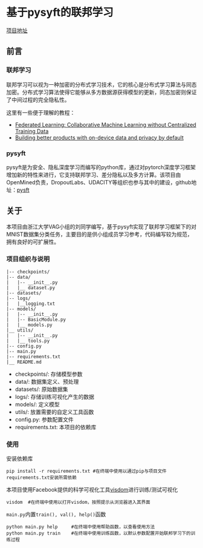 # 基于pysyft的联邦学习

[项目地址](https://github.com/zyplanet/FederatedLearningUsingPysyft)

## 前言

### 联邦学习

联邦学习可以视为一种加密的分布式学习技术，它的核心是分布式学习算法与同态加密。分布式学习算法使得它能够从多方数据源获得模型的更新，同态加密则保证了中间过程的完全隐私性。

这里有一些便于理解的教程：

* [Federated Learning: Collaborative Machine Learning without Centralized Training Data](https://ai.googleblog.com/2017/04/federated-learning-collaborative.html)
* [Building better products with on-device data and privacy by default]([https://federated.withgoogle.com](https://federated.withgoogle.com/))

### pysyft

pysyft是为安全、隐私深度学习而编写的python库，通过对pytorch深度学习框架增加新的特性来进行，它支持联邦学习、差分隐私以及多方计算。该项目由OpenMined负责，DropoutLabs、UDACITY等组织也参与其中的建设，github地址：[pysft](https://github.com/OpenMined/PySyft)

## 关于

本项目由浙江大学VAG小组的刘同学编写，基于pysyft实现了联邦学习框架下的对MNIST数据集分类任务，主要目的是供小组成员学习参考，代码编写较为规范，拥有良好的可扩展性。

### 项目组织与说明

```
|-- checkpoints/
|-- data/
|	|-- __init__.py
|	|__ dataset.py
|-- datasets/
|-- logs/
|	|__logging.txt
|-- models/
|	|-- __init__.py
|	|-- BasicModule.py
|	|__ models.py
|__ utils/
|	|-- __init__.py
|	|__ tools.py
|-- config.py
|-- main.py
|-- requirements.txt
|__ README.md
```

* checkpoints/: 存储模型参数
* data/: 数据集定义、预处理
* datasets/: 原始数据集
* logs/: 存储训练可视化产生的数据
* models/: 定义模型
* utils/: 放置需要的自定义工具函数
* config.py: 参数配置文件
* requirements.txt: 本项目的依赖库

### 使用

安装依赖库

```
pip install -r requirements.txt	#在终端中使用以通过pip与项目文件requirements.txt安装所需依赖
```

本项目使用Facebook提供的科学可视化工具[visdom](https://github.com/facebookresearch/visdom)进行训练/测试可视化

```
visdom	#在终端中使用以打开visdom，按照提示从浏览器进入其界面
```

`main.py`内置`train(), val(), help()`函数

```
python main.py help		#在终端中使用帮助函数，以查看使用方法
python main.py train	#在终端中使用训练函数，以默认参数配置开始联邦学习下的训练过程
```

